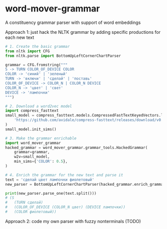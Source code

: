 # word-mover-grammar
A constituency grammar parser with support of word embeddings

Approach 1: just hack the NLTK grammar by adding specific productions for each new text

```python
# 1. Create the basic grammar
from nltk import CFG
from nltk.parse import BottomUpLeftCornerChartParser

grammar = CFG.fromstring("""
S -> TURN COLOR_OF_DEVICE COLOR
COLOR -> 'синий' | 'зеленый'
TURN -> 'включи' | 'сделай' | 'поставь'
COLOR_OF_DEVICE -> COLOR_N | COLOR_N DEVICE
COLOR_N -> 'цвет' | 'свет'
DEVICE -> 'лампочки'
""")

# 2. Download a word2vec model
import compress_fasttext
small_model = compress_fasttext.models.CompressedFastTextKeyedVectors.load(
    'https://github.com/avidale/compress-fasttext/releases/download/v0.0.1/ft_freqprune_100K_20K_pq_100.bin'
)
small_model.init_sims()

# 3. Make the grammar enrichable
import word_mover_grammar
hacked_grammar = word_mover_grammar.grammar_tools.HackedGrammar(
    grammar=grammar, 
    w2v=small_model, 
    min_sims={'COLOR': 0.5},
)

# 4. Enrich the grammar for the new text and parse it
text = 'сделай цвет лампочки фиолетовый'
new_parser = BottomUpLeftCornerChartParser(hacked_grammar.enrich_grammar(text))

print(new_parser.parse_one(text.split()))
# (S
#   (TURN сделай)
#   (COLOR_OF_DEVICE (COLOR_N цвет) (DEVICE лампочки))
#   (COLOR фиолетовый))
```

Approach 2: code my own parser with fuzzy nonterminals (TODO)
